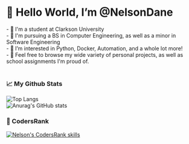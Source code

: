 <h1>👋 Hello World, I’m @NelsonDane</h1>
- 🏫 I'm a student at Clarkson University<br>
- 📜 I'm pursuing a BS in Computer Engineering, as well as a minor in Software Engineering<br>
- 🙂 I’m interested in Python, Docker, Automation, and a whole lot more!<br>
- 👀 Feel free to browse my wide variety of personal projects, as well as school assignments I'm proud of.<br><br>

<h3>📈 My Github Stats</h3>

![Top Langs](https://github-readme-stats.vercel.app/api/top-langs/?username=NelsonDane&theme=graywhite&langs_count=5&layout=compact)
<br>
![Anurag's GitHub stats](https://github-readme-stats.vercel.app/api?username=NelsonDane&count_private=true&show_icons=true&theme=graywhite)
  
<h3>🏅 CodersRank</h3>
  
[![Nelson's CodersRank skills](https://cr-skills-chart-widget.azurewebsites.net/api/api?username=nelsondane&height=100)](https://profile.codersrank.io/user/nelsondane/)

<!---
NelsonDane/NelsonDane is a ✨ special ✨ repository because its `README.md` (this file) appears on your GitHub profile.
You can click the Preview link to take a look at your changes.
--->
